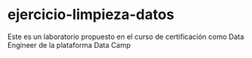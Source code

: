 # ejercicio-limpieza-datos
Este es un laboratorio propuesto en el curso de certificación como Data Engineer de la plataforma Data Camp

